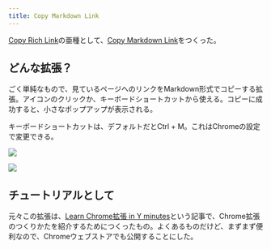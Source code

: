 ```yaml
---
title: Copy Markdown Link
---
```

[Copy Rich Link](https://chrome.google.com/webstore/detail/copy-rich-link/hikiamlgpdcabppakpmemaofmkgknpea)の亜種として、[Copy Markdown Link](https://chrome.google.com/webstore/detail/copy-markdown-link/gkceaaphhbeanfciglgpffnncfpipjpa)をつくった。

どんな拡張？
------

ごく単純なもので、見ているページへのリンクをMarkdown形式でコピーする拡張。アイコンのクリックか、キーボードショートカットから使える。コピーに成功すると、小さなポップアップが表示される。

キーボードショートカットは、デフォルトだとCtrl + M。これはChromeの設定で変更できる。

![](https://lh4.googleusercontent.com/WGWz9jZ2LfEAgQn5qmx5fKH2lAIndbGafkhGnjIj1Q4DzAw8KbEr7VS6lKoaloDkQxqMSNgAA32Iggg5f8FCoTrcl-JHOBIXIZM-aAOGdAAmRJzIB-AavOWbaGTPoPaiBRD8_Hx2NJx9dsM5jq9LMR3xe8QKE3niDP1J2C41IL-meYLSZ9gvMSP8)

![](https://lh5.googleusercontent.com/3s6vkZ3Yfy1OyVoo-RbhIayqZ8f1CYep_w2IoJIjwrILQg0O3hQjHUyX4ziiQmqq0vIKT-g1PHraRWEJ8zExm_qVRA9MU0KYSW4o5QDwjNl9ikAmIx-DkwG4vM1tTnETMiKZU16QJq7qZLm4kks4jmHhZ2JGs45RZj7EJlysQ-4VWt0L7Z4QB3T7)

チュートリアルとして
----------

元々この拡張は、[Learn Chrome拡張 in Y minutes](https://r7kamura.com/articles/2022-05-18-learn-chrome-extention-in-y-minutes)という記事で、Chrome拡張のつくりかたを紹介するためにつくったもの。よくあるものだけど、まずまず便利なので、Chromeウェブストアでも公開することにした。
